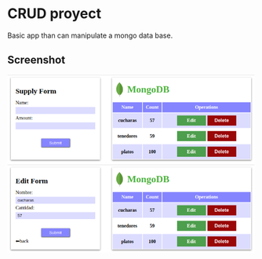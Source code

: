 # CRUD proyect

Basic app than can manipulate a mongo data base.

## Screenshot

![](./Screenshot-1.png)
![](./Screenshot-2.png)

